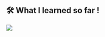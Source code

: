 
## 🛠 What I learned so far !

![](https://i.imgur.com/Sa8CbR1.png)
<!---
xieb3cky/xieb3cky is a ✨ special ✨ repository because its `README.md` (this file) appears on your GitHub profile.
You can click the Preview link to take a look at your changes.
--->
